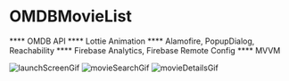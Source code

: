 # OMDBMovieList

**** OMDB API
**** Lottie Animation
**** Alamofire, PopupDialog, Reachability
**** Firebase Analytics, Firebase Remote Config
**** MVVM

![launchScreenGif](https://github.com/ozcylmzz/OMDBMovieList/assets/34898893/2cda88dc-e0ec-44e0-8268-80c9ec176d8c)
![movieSearchGif](https://github.com/ozcylmzz/OMDBMovieList/assets/34898893/3aa58183-e477-4103-a4a2-141b0794e79d)
![movieDetailsGif](https://github.com/ozcylmzz/OMDBMovieList/assets/34898893/fda5c331-c15c-4ce9-98de-db3018a55c88)
